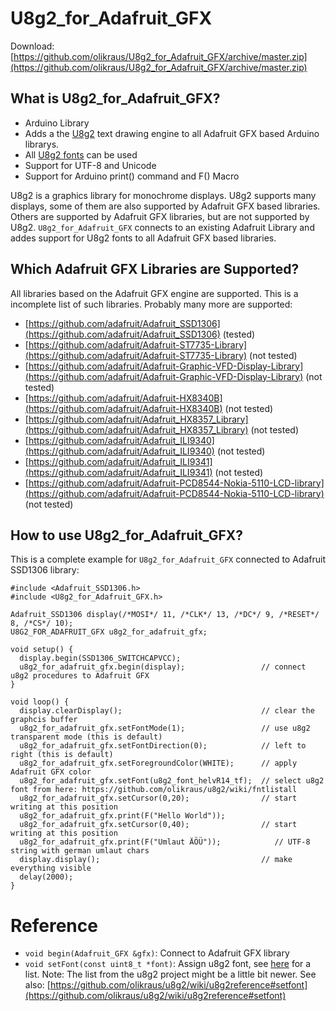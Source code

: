 # U8g2_for_Adafruit_GFX

Download: [https://github.com/olikraus/U8g2_for_Adafruit_GFX/archive/master.zip](https://github.com/olikraus/U8g2_for_Adafruit_GFX/archive/master.zip)

## What is U8g2_for_Adafruit_GFX?
 - Arduino Library
 - Adds a the [U8g2](https://github.com/olikraus/u8g2) text drawing engine to all Adafruit GFX based Arduino librarys.
 - All [U8g2 fonts](https://github.com/olikraus/u8g2/wiki/fntlistall) can be used 
 - Support for UTF-8 and Unicode
 - Support for Arduino print() command and F() Macro

U8g2 is a graphics library for monochrome displays. U8g2 supports many
displays, some of them are also supported by Adafruit GFX based libraries.
Others are supported by Adafruit GFX libraries, but are not supported by U8g2.
`U8g2_for_Adafruit_GFX` connects to an existing Adafruit Library and addes support for
U8g2 fonts to all Adafruit GFX based libraries.

## Which Adafruit GFX Libraries are Supported?

All libraries based on the Adafruit GFX engine are supported. This is a incomplete
list of such libraries. Probably many more are supported:

 - [https://github.com/adafruit/Adafruit_SSD1306](https://github.com/adafruit/Adafruit_SSD1306) (tested) 
 - [https://github.com/adafruit/Adafruit-ST7735-Library](https://github.com/adafruit/Adafruit-ST7735-Library) (not tested)
 - [https://github.com/adafruit/Adafruit-Graphic-VFD-Display-Library](https://github.com/adafruit/Adafruit-Graphic-VFD-Display-Library) (not tested)
 - [https://github.com/adafruit/Adafruit-HX8340B](https://github.com/adafruit/Adafruit-HX8340B) (not tested)
 - [https://github.com/adafruit/Adafruit_HX8357_Library](https://github.com/adafruit/Adafruit_HX8357_Library) (not tested)
 - [https://github.com/adafruit/Adafruit_ILI9340](https://github.com/adafruit/Adafruit_ILI9340) (not tested)
 - [https://github.com/adafruit/Adafruit_ILI9341](https://github.com/adafruit/Adafruit_ILI9341)  (not tested)
 - [https://github.com/adafruit/Adafruit-PCD8544-Nokia-5110-LCD-library](https://github.com/adafruit/Adafruit-PCD8544-Nokia-5110-LCD-library) (not tested)
 
 


## How to use U8g2_for_Adafruit_GFX?

This is a complete example for `U8g2_for_Adafruit_GFX` connected to Adafruit SSD1306 
library:

```
#include <Adafruit_SSD1306.h>
#include <U8g2_for_Adafruit_GFX.h>

Adafruit_SSD1306 display(/*MOSI*/ 11, /*CLK*/ 13, /*DC*/ 9, /*RESET*/ 8, /*CS*/ 10);
U8G2_FOR_ADAFRUIT_GFX u8g2_for_adafruit_gfx;

void setup() {
  display.begin(SSD1306_SWITCHCAPVCC);
  u8g2_for_adafruit_gfx.begin(display);                 // connect u8g2 procedures to Adafruit GFX
}

void loop() {  
  display.clearDisplay();                               // clear the graphcis buffer  
  u8g2_for_adafruit_gfx.setFontMode(1);                 // use u8g2 transparent mode (this is default)
  u8g2_for_adafruit_gfx.setFontDirection(0);            // left to right (this is default)
  u8g2_for_adafruit_gfx.setForegroundColor(WHITE);      // apply Adafruit GFX color
  u8g2_for_adafruit_gfx.setFont(u8g2_font_helvR14_tf);  // select u8g2 font from here: https://github.com/olikraus/u8g2/wiki/fntlistall
  u8g2_for_adafruit_gfx.setCursor(0,20);                // start writing at this position
  u8g2_for_adafruit_gfx.print(F("Hello World"));
  u8g2_for_adafruit_gfx.setCursor(0,40);                // start writing at this position
  u8g2_for_adafruit_gfx.print(F("Umlaut ÄÖÜ"));            // UTF-8 string with german umlaut chars
  display.display();                                    // make everything visible
  delay(2000);
} 
```

# Reference

 - `void begin(Adafruit_GFX &gfx)`: Connect to Adafruit GFX library
 - `void setFont(const uint8_t *font)`: Assign u8g2 font, see  [here](https://github.com/olikraus/u8g2/wiki/fntlistall) for a list. 
    Note: The list from the u8g2 project might be a little  bit newer. 
    See also: [https://github.com/olikraus/u8g2/wiki/u8g2reference#setfont](https://github.com/olikraus/u8g2/wiki/u8g2reference#setfont)
 
 
 
